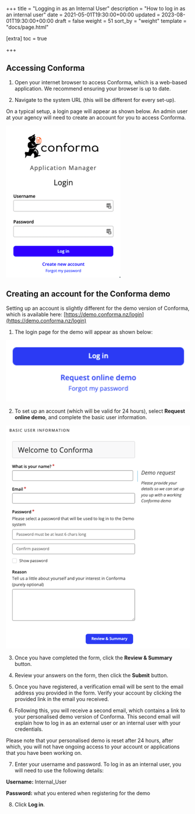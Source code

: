 +++
title = "Logging in as an Internal User"
description = "How to log in as an internal user"
date = 2021-05-01T19:30:00+00:00
updated = 2023-08-01T19:30:00+00:00
draft = false
weight = 51
sort_by = "weight"
template = "docs/page.html"

[extra]
toc = true

+++

## Accessing Conforma
1. Open your internet browser to access Conforma, which is a web-based application. We recommend ensuring your browser is up to date.  

2. Navigate to the system URL (this will be different for every set-up).

<div class="tip">
On a typical setup, a login page will appear as shown below. An admin user at your agency will need to create an account for you to access Conforma.
</div> 

![login](/docs/about/demo/login.png)

## Creating an account for the Conforma demo

Setting up an account is slightly different for the demo version of Conforma, which is available here: [https://demo.conforma.nz/login](https://demo.conforma.nz/login)

1. The login page for the demo will appear as shown below:

![login](/docs/about/demo/demologin.png)

2. To set up an account (which will be valid for 24 hours), select <b>Request online demo</b>, and complete the basic user information.

![user info](/docs/about/demo/demologin2.png)

3. Once you have completed the form, click the <b>Review & Summary</b> button.

4. Review your answers on the form, then click the <b>Submit</b> button.

5. Once you have registered, a verification email will be sent to the email address you provided in the form. Verify your account by clicking the provided link in the email you received.

6. Following this, you will receive a second email, which contains a link to your personalised demo version of Conforma. This second email will explain how to log in as an external user or an internal user with your credentials.

<div class="tip">
Please note that your personalised demo is reset after 24 hours, after which, you will not have ongoing access to your account or applications that you have been working on.
</div> 

7. Enter your username and password. To log in as an internal user, you will need to use the following details:

<b>Username:</b> Internal_User

<b>Password:</b> what you entered when registering for the demo

8. Click <b>Log in</b>.
